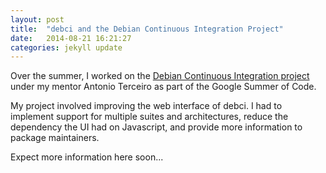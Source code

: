 ```yaml
---
layout: post
title:  "debci and the Debian Continuous Integration Project"
date:   2014-08-21 16:21:27
categories: jekyll update
---
```


Over the summer, I worked on the [Debian Continuous Integration project](http://ci.debian.net) under my mentor Antonio Terceiro
as part of the Google Summer of Code.

My project involved improving the web interface of debci. I had to implement support for multiple suites and
architectures, reduce the dependency the UI had on Javascript, and provide more information to package maintainers.

Expect more information here soon...
